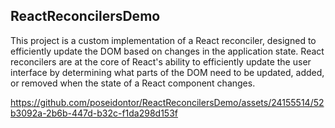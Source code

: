 ## ReactReconcilersDemo

This project is a custom implementation of a React reconciler, designed to efficiently update the DOM based on changes in the application state. React reconcilers are at the core of React's ability to efficiently update the user interface by determining what parts of the DOM need to be updated, added, or removed when the state of a React component changes.

https://github.com/poseidontor/ReactReconcilersDemo/assets/24155514/52b3092a-2b6b-447d-b32c-f1da298d153f

